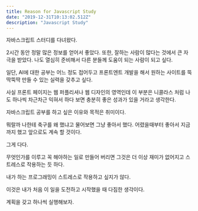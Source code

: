 ```yaml
---
title: Reason for Javascript Study
date: "2019-12-31T10:13:02.512Z"
description: "Javascript Study"
---
```


자바스크립트 스터디를 다녀왔다.

2시간 동안 정말 많은 정보를 얻어서 좋았다.
또한, 잘하는 사람이 많다는 것에서 큰 자극을 받았다.
나도 열심히 준비해서
다른 분들께 도움이 되는 사람이 되고 싶다.

일단, AI에 대한 공부는 어느 정도 접어두고
프론트엔트 개발을 해서 원하는 사이트를 뚝딱뚝딱 만들 수 있는
실력을 갖추고 싶다.

사실 프론트 페이지는 웹 퍼플리셔나 웹 디자인의 영역인데
이 부분은 니콜라스 처럼 나도 하나씩 차근차근 익혀서 하다 보면
충분히 좋은 성과가 있을 거라고 생각한다.

자바스크립트 공부를 하고 싶은 이유와 목적은
취미이다.

뭐랄까
나한테 축구를 왜 했냐고 물어보면
그냥 좋아서 했다.
어렸을때부터 좋아서 지금까지 했고
앞으로도 계속 할 것이다.

그게 다다.

무엇인가를 이루고 꼭 해야하는 일로 만들어 버리면
그것은 더 이상 재미가 없어지고
스트레스로 작용하는 듯 하다.

내가 하는 프로그래밍이
스트레스로 작용하고 싶지가 않다.

이것은 내가 처음 이 일을 도전하고 시작했을 때
다짐한 생각이다.

계획을 갖고 하나씩 실행해보자.
